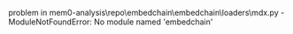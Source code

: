 problem in mem0-analysis\repo\embedchain\embedchain\loaders\mdx.py - ModuleNotFoundError: No module named 'embedchain'
